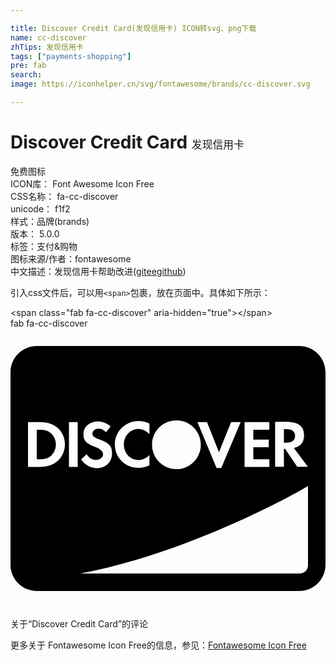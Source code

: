 ```yaml
---

title: Discover Credit Card(发现信用卡) ICON转svg、png下载
name: cc-discover
zhTips: 发现信用卡
tags: ["payments-shopping"]
pre: fab
search: 
image: https://iconhelper.cn/svg/fontawesome/brands/cc-discover.svg

---
```


# Discover Credit Card  <small style="font-size: 60%;font-weight: 100">发现信用卡</small>


<div class="detail-page">
<p>
<span><span class="badge-success badge">免费图标</span> </span>
<br/>
<span>
ICON库：
<span class="badge-secondary badge">Font Awesome Icon Free</span> 
</span>
<br/>
<span>
CSS名称：
<span class="badge-secondary badge">fa-cc-discover</span> 
</span>
<br/>
<span>
unicode：
<span class="badge-secondary badge">f1f2</span> 
<copy-btn content='f1f2' btn-title=""></copy-btn>
<copy-btn :content='String.fromCodePoint(parseInt("f1f2", 16))' btn-title="复制U"></copy-btn>
</span><br/><span>样式：<span class="badge-light badge">品牌(brands)</span></span>
<br/>
<span>
版本：
<span class="badge-secondary badge">5.0.0</span> 
</span><br/><span>标签：<span class="badge-light badge"><router-link to="/tags/payments-shopping.html">支付&购物</router-link></span></span>
<br/>
<span>图标来源/作者：<span class="badge-light badge">fontawesome</span></span> 
<br/>
<span class="zh-detail">中文描述：<span class="badge-primary badge">发现信用卡</span><span class="help-link"><span>帮助改进</span>(<a href="https://gitee.com/liuwave/icon-helper/edit/master/json/fontawesome/brands/cc-discover.json" target="_blank" rel="noopener noreferrer">gitee</a><a href="https://github.com/liuwave/icon-helper/edit/master/json/fontawesome/brands/cc-discover.json" target="_blank" rel="noopener noreferrer">github</a></span>)</span><br/>
</p>
</div>
<div class="alert alert-dark">
  <i class="fab fa-cc-discover fa-xs"></i>
  <i class="fab fa-cc-discover fa-sm"></i>
  <i class="fab fa-cc-discover fa-lg"></i>
  <i class="fab fa-cc-discover fa-2x"></i>
  <i class="fab fa-cc-discover fa-3x"></i>
  <i class="fab fa-cc-discover fa-5x"></i>
  <i class="fab fa-cc-discover fa-7x"></i>
</div>
<div>
  <p>引入css文件后，可以用<code>&lt;span&gt;</code>包裹，放在页面中。具体如下所示：    
  </p>
  <div class="alert alert-primary" style="font-size: 14px">
    &lt;span class="fab fa-cc-discover" aria-hidden="true"&gt;&lt;/span&gt;
    <copy-btn content='<span class="fab fa-cc-discover" aria-hidden="true"></span>'></copy-btn>
  </div>
  <div class="alert alert-secondary">
    <i class="fab fa-cc-discover"
    style="font-size: 24px"
    aria-hidden="true"></i> fab fa-cc-discover
    <copy-btn content="fab fa-cc-discover" btn-title="复制图标名称"></copy-btn>
  </div>
</div>
<div id="svg" class="svg-wrap">
<svg xmlns="http://www.w3.org/2000/svg" viewBox="0 0 576 512"><path d="M520.4 196.1c0-7.9-5.5-12.1-15.6-12.1h-4.9v24.9h4.7c10.3 0 15.8-4.4 15.8-12.8zM528 32H48C21.5 32 0 53.5 0 80v352c0 26.5 21.5 48 48 48h480c26.5 0 48-21.5 48-48V80c0-26.5-21.5-48-48-48zm-44.1 138.9c22.6 0 52.9-4.1 52.9 24.4 0 12.6-6.6 20.7-18.7 23.2l25.8 34.4h-19.6l-22.2-32.8h-2.2v32.8h-16zm-55.9.1h45.3v14H444v18.2h28.3V217H444v22.2h29.3V253H428zm-68.7 0l21.9 55.2 22.2-55.2h17.5l-35.5 84.2h-8.6l-35-84.2zm-55.9-3c24.7 0 44.6 20 44.6 44.6 0 24.7-20 44.6-44.6 44.6-24.7 0-44.6-20-44.6-44.6 0-24.7 20-44.6 44.6-44.6zm-49.3 6.1v19c-20.1-20.1-46.8-4.7-46.8 19 0 25 27.5 38.5 46.8 19.2v19c-29.7 14.3-63.3-5.7-63.3-38.2 0-31.2 33.1-53 63.3-38zm-97.2 66.3c11.4 0 22.4-15.3-3.3-24.4-15-5.5-20.2-11.4-20.2-22.7 0-23.2 30.6-31.4 49.7-14.3l-8.4 10.8c-10.4-11.6-24.9-6.2-24.9 2.5 0 4.4 2.7 6.9 12.3 10.3 18.2 6.6 23.6 12.5 23.6 25.6 0 29.5-38.8 37.4-56.6 11.3l10.3-9.9c3.7 7.1 9.9 10.8 17.5 10.8zM55.4 253H32v-82h23.4c26.1 0 44.1 17 44.1 41.1 0 18.5-13.2 40.9-44.1 40.9zm67.5 0h-16v-82h16zM544 433c0 8.2-6.8 15-15 15H128c189.6-35.6 382.7-139.2 416-160zM74.1 191.6c-5.2-4.9-11.6-6.6-21.9-6.6H48v54.2h4.2c10.3 0 17-2 21.9-6.4 5.7-5.2 8.9-12.8 8.9-20.7s-3.2-15.5-8.9-20.5z"/></svg>
</div>
<detail full-name='fa-cc-discover'></detail>

<Vssue title="关于“Discover Credit Card”的评论" >关于“Discover Credit Card”的评论</Vssue>
    
<div><p>更多关于  Fontawesome Icon Free的信息，参见：<a target="_blank" href="https://iconhelper.cn/fontawesome.html">Fontawesome Icon Free</a>
</p></div>
